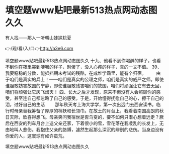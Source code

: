 # 填空题www贴吧最新513热点网动态图久久
有人找——那人一听朝山娃尴尬夏

👉/观/看/入/口👉http://a3e6.com

填空题www贴吧最新513热点网动态图久久	十九、他看不到你喝醉的样子，也看不到你在夜里哭到哽咽的样子，别傻了，没人心疼的样子，真的一文不值。
	39、我要稳稳的分数，能抵挡期末考试的残酷，在成堆学霸里，能有个归宿。
　　由于咱们是真实的兵士！——咱们是真实的公理之师，咱们是真实的威严之师。即使谁胆敢妨害故国的宁静，即使谁胆敢残害咱们的故国，咱们将顽强让它有去无回，咱们将顽强让它灰飞烟灭！
	四、长大之后才发现，原来不但没有人会照顾你的感受，甚至连自己都忽略了自己的感受。于是，开始懂得抚慰自己的心，擦干自己的泪，过好自己的生活
　　那年秋天考上海大学学，第一次出远门去西安读书。临行时母亲替我筹备了厚厚的棉袄和长领巾。在故土的月台上，我看着南国高朗的秋日天际，欣喜得想飞。母亲笑问我宿世是否鸟变的，要不如何只潜心想着远走？厥后在西安的列车月台上送父亲还家，下着很小的雪，雪花落在我凌乱的长发上，无由地叫人悲伤。我抱住父亲的胳膊，遽然生起那么深沉的辨别的悲伤。当身边没有你爱的人，这寰球有如许蛮荒。

填空题www贴吧最新513热点网动态图久久
